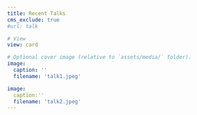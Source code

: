 ```yaml
---
title: Recent Talks
cms_exclude: true
#url: talk

# View
view: card

# Optional cover image (relative to `assets/media/` folder).
image:
  caption: ''
  filename: 'talk1.jpeg'

image:
  caption:''
  filename: 'talk2.jpeg'
---
```

